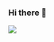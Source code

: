 ### Hi there 👋

<!--
**eeheueklf/eeheueklf** is a ✨ _special_ ✨ repository because its `README.md` (this file) appears on your GitHub profile.

Here are some ideas to get you started:

- 🔭 I’m currently working on ...
- 🌱 I’m currently learning ...
- 👯 I’m looking to collaborate on ...
- 🤔 I’m looking for help with ...
- 💬 Ask me about ...
- 📫 How to reach me: ...
- 😄 Pronouns: ...
- ⚡ Fun fact: ...
-->
<a href="버튼을 눌렀을 때 이동할 링크" target="_blank"><img src="https://img.shields.io/badge/Notion-F05138?style=flat-square&logo=Blog&logoColor=white"/></a>

